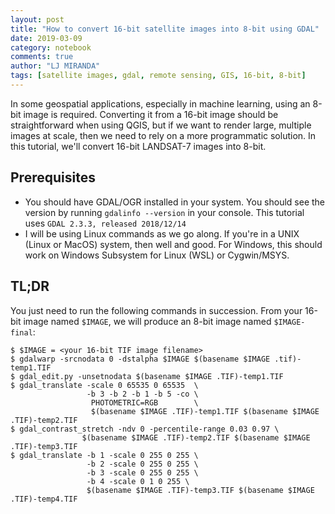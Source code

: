 ```yaml
---
layout: post
title: "How to convert 16-bit satellite images into 8-bit using GDAL"
date: 2019-03-09
category: notebook
comments: true
author: "LJ MIRANDA"
tags: [satellite images, gdal, remote sensing, GIS, 16-bit, 8-bit]
---
```


In some geospatial applications, especially in machine learning, using an 8-bit
image is required. Converting it from a 16-bit image should be straightforward
when using QGIS, but if we want to render large, multiple images at scale, then
we need to rely on a more programmatic solution. In this tutorial, we'll
convert 16-bit LANDSAT-7 images into 8-bit.

## Prerequisites
- You should have GDAL/OGR installed in your system. You should see the version
    by running `gdalinfo --version` in your console. This tutorial uses `GDAL
    2.3.3, released 2018/12/14`
- I will be using Linux commands as we go along. If you're in a UNIX (Linux or
    MacOS) system, then well and good. For Windows, this should work on Windows
    Subsystem for Linux (WSL) or Cygwin/MSYS.

## TL;DR

You just need to run the following commands in succession. From your 16-bit
image named `$IMAGE`, we will produce an 8-bit image named `$IMAGE-final`:

```shell
$ $IMAGE = <your 16-bit TIF image filename>
$ gdalwarp -srcnodata 0 -dstalpha $IMAGE $(basename $IMAGE .tif)-temp1.TIF
$ gdal_edit.py -unsetnodata $(basename $IMAGE .TIF)-temp1.TIF
$ gdal_translate -scale 0 65535 0 65535  \
                 -b 3 -b 2 -b 1 -b 5 -co \
                  PHOTOMETRIC=RGB        \
                  $(basename $IMAGE .TIF)-temp1.TIF $(basename $IMAGE .TIF)-temp2.TIF
$ gdal_contrast_stretch -ndv 0 -percentile-range 0.03 0.97 \
                $(basename $IMAGE .TIF)-temp2.TIF $(basename $IMAGE .TIF)-temp3.TIF
$ gdal_translate -b 1 -scale 0 255 0 255 \
                 -b 2 -scale 0 255 0 255 \
                 -b 3 -scale 0 255 0 255 \
                 -b 4 -scale 0 1 0 255 \
                 $(basename $IMAGE .TIF)-temp3.TIF $(basename $IMAGE .TIF)-temp4.TIF  
```

